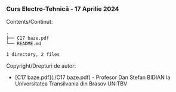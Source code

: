 ### Curs Electro-Tehnică - 17 Aprilie 2024

Contents/Continut: 

```sh
.
├── C17 baze.pdf
└── README.md

1 directory, 2 files
```

Copyright/Drepturi de autor:
* [C17 baze.pdf](./C17 baze.pdf) - Profesor Dan Stefan BIDIAN la Universitatea Transilvania din Brasov UNITBV
